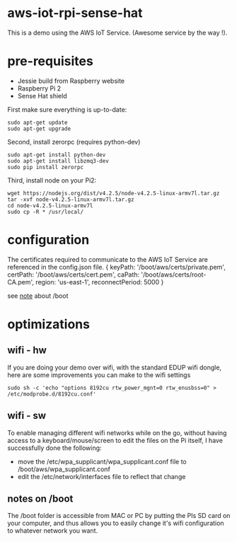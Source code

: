 # aws-iot-rpi-sense-hat

This is a demo using the AWS IoT Service.
(Awesome service by the way !).

# pre-requisites
* Jessie build from Raspberry website
* Raspberry Pi 2
* Sense Hat shield

First make sure everything is up-to-date:

	sudo apt-get update
	sudo apt-get upgrade
	
Second, install zerorpc (requires python-dev)

	sudo apt-get install python-dev
	sudo apt-get install libzmq3-dev
	sudo pip install zerorpc
	
Third, install node on your Pi2:

	wget https://nodejs.org/dist/v4.2.5/node-v4.2.5-linux-armv7l.tar.gz
	tar -xvf node-v4.2.5-linux-armv7l.tar.gz
	cd node-v4.2.5-linux-armv7l
	sudo cp -R * /usr/local/

# configuration
The certificates required to communicate to the AWS IoT Service are referenced in the config.json file.
{
  keyPath: '/boot/aws/certs/private.pem',
  certPath: '/boot/aws/certs/cert.pem',
  caPath: '/boot/aws/certs/root-CA.pem',
  region: 'us-east-1',
  reconnectPeriod: 5000
}

see [note](#bootnotes) about /boot
	
# optimizations

## wifi - hw
If you are doing your demo over wifi, with the standard EDUP wifi dongle, here are some improvements you can make to the wifi settings

	sudo sh -c 'echo "options 8192cu rtw_power_mgnt=0 rtw_enusbss=0" > /etc/modprobe.d/8192cu.conf'
	
## wifi - sw
To enable managing different wifi networks while on the go, without having access to a keyboard/mouse/screen to edit the files on the Pi itself, I have successfully done the following:

* move the /etc/wpa_supplicant/wpa_supplicant.conf file to /boot/aws/wpa_supplicant.conf
* edit the /etc/network/interfaces file to reflect that change

## <a name="bootnotes"></a> notes on /boot
The /boot folder is accessible from MAC or PC by putting the PIs SD card on your computer, and thus allows you to easily change it's wifi configuration to whatever network you want.
